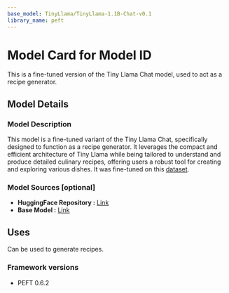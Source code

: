 ```yaml
---
base_model: TinyLlama/TinyLlama-1.1B-Chat-v0.1
library_name: peft
---
```


# Model Card for Model ID

This is a fine-tuned version of the Tiny Llama Chat model, used to act as a recipe generator.


## Model Details

### Model Description
This model is a fine-tuned variant of the Tiny Llama Chat, specifically designed to function as a recipe generator. It leverages the compact and efficient architecture of Tiny Llama while being tailored to understand and produce detailed culinary recipes, offering users a robust tool for creating and exploring various dishes. It was fine-tuned on this [dataset](https://huggingface.co/datasets/TigerResearch/tigerbot-kaggle-recipes-en-2k).


### Model Sources [optional]

<!-- Provide the basic links for the model. -->

- **HuggingFace Repository :** [Link](https://huggingface.co/AshArya/tinyLlama-recipes)
- **Base Model :** [Link](https://huggingface.co/TinyLlama/TinyLlama-1.1B-Chat-v0.1)

## Uses

<!-- Address questions around how the model is intended to be used, including the foreseeable users of the model and those affected by the model. -->

Can be used to generate recipes.


### Framework versions


- PEFT 0.6.2
